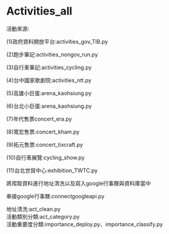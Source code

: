 # Activities_all
活動來源:  

(1)政府資料開放平台:activities_gov_TIB.py  

(2)跑步筆記:activities_nongov_run.py  

(3)自行車筆記:activities_cycling.py  

(4)台中國家歌劇院:activities_ntt.py  

(5)高雄小巨蛋:arena_kaohsiung.py  

(6)台北小巨蛋:arena_kaohsiung.py  

(7)年代售票concert_era.py  

(8)寬宏售票:concert_kham.py  

(9)拓元售票:concert_tixcraft.py  

(10)自行車展覽:cycling_show.py  

(11)台北世貿中心:exhibition_TWTC.py  

將爬取資料進行地址清洗以及寫入google行事曆與資料庫當中  

串接google行事曆:connectgoogleapi.py  

地址清洗:act_clean.py  
活動類別分類:act_category.py  
活動重要度分類:importance_deploy.py、importance_classify.py  
